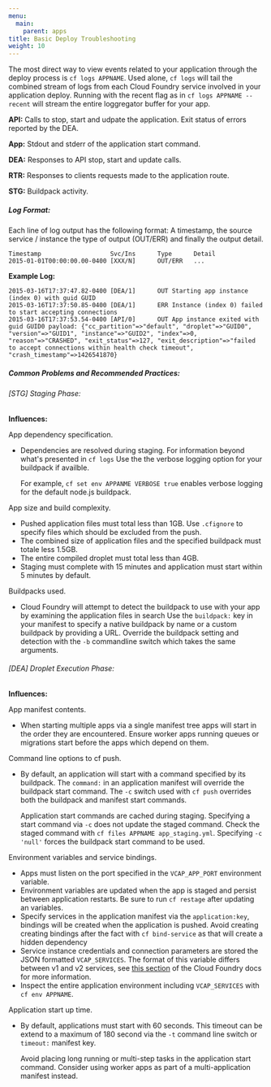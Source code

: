 ```yaml
---
menu:
  main:
    parent: apps
title: Basic Deploy Troubleshooting
weight: 10
---
```


The most direct way to view events related to your application through the deploy process is `cf logs APPNAME`. Used alone, `cf logs` will tail the combined stream of logs from each Cloud Foundry service involved in your application deploy. Running with the recent flag as in `cf logs APPNAME --recent` will stream the entire loggregator buffer for your app.

**API:**
Calls to stop, start and udpate the application. Exit status of errors reported by the DEA.

**App:**
Stdout and stderr of the application start command.

**DEA:**
Responses to API stop, start and update calls.

**RTR:**
Responses to clients requests made to the application route.

**STG:**
Buildpack activity.

##### Log Format:

Each line of log output has the following format: A timestamp, the source service / instance the type of output (OUT/ERR) and finally the output detail. 

	Timestamp                   Svc/Ins      Type      Detail
	2015-01-01T00:00:00.00-0400 [XXX/N]      OUT/ERR   ...

**Example Log:**
	       
	2015-03-16T17:37:47.82-0400 [DEA/1]      OUT Starting app instance (index 0) with guid GUID
	2015-03-16T17:37:50.85-0400 [DEA/1]      ERR Instance (index 0) failed to start accepting connections
	2015-03-16T17:37:53.54-0400 [API/0]      OUT App instance exited with guid GUID0 payload: {"cc_partition"=>"default", "droplet"=>"GUID0", "version"=>"GUID1", "instance"=>"GUID2", "index"=>0, "reason"=>"CRASHED", "exit_status"=>127, "exit_description"=>"failed to accept connections within health check timeout", "crash_timestamp"=>1426541870}

##### Common Problems and Recommended Practices:

###### [STG] Staging Phase:
 
**Influences:**
 
App dependency specification.

- Dependencies are resolved during staging. For information beyond what's presented in `cf logs` Use the the verbose logging option for your buildpack if availble.

	For example, `cf set env APPANME VERBOSE true` enables verbose logging for the default node.js buildpack.

App size and build complexity.

- Pushed application files must total less than 1GB. Use `.cfignore` to specify files which should be excluded from the push. 
- The combined size of application files and the specified buildpack must totale less 1.5GB. 
- The entire compiled droplet must total less than 4GB.
- Staging must complete with 15 minutes and application must start within 5 minutes by default.

Buildpacks used.

- Cloud Foundry will attempt to detect the buildpack to use with your app by examining the application files in search Use the `buildpack:` key in your manifest to specify a native buildpack by name or a custom buildpack by providing a URL. Override the buildpack setting and detection with the `-b` commandline switch which takes the same arguments.

###### [DEA] Droplet Execution Phase:

**Influences:**

App manifest contents.

- When starting multiple apps via a single manifest tree apps will start in the order they are encountered. Ensure worker apps running queues or migrations start before the apps which depend on them.

Command line options to cf push. 

- By default, an application will start with a command specified by its buildpack. The `command:` in an application manifest will override the buildpack start command. The `-c` switch used with `cf push` overrides both the buildpack and manifest start commands. 

	Application start commands are cached during staging. Specifying a start command via `-c` does not update the staged command. Check the staged command with `cf files APPNAME app_staging.yml`. Specifying `-c 'null'` forces the buildpack start command to be used. 

Environment variables and service bindings.

- Apps must listen on the port specified in the `VCAP_APP_PORT` environment variable.
- Environment variables are updated when the app is staged and persist between application restarts. Be sure to run `cf restage` after updating an variables.
- Specify services in the application manifest via the `application:key`, bindings will be created when the application is pushed. Avoid creating creating bindings after the fact with `cf bind-service` as that will create a hidden dependency 
- Service instance credentials and connection parameters are stored the JSON formatted `VCAP_SERVICES`. The format of this variable differs between v1 and v2 services, see [this section](http://docs.cloudfoundry.org/devguide/deploy-apps/environment-variable.html#VCAP-SERVICES) of the Cloud Foundry docs for more information.
- Inspect the entire application environment including `VCAP_SERVICES` with `cf env APPNAME`.

Application start up time.

- By default, applications must start with 60 seconds. This timeout can be extend to a maximum of 180 second via the `-t` command line switch or `timeout:` manifest key.

	Avoid placing long running or multi-step tasks in the application start command. Consider using worker apps as part of a multi-application manifest instead.






